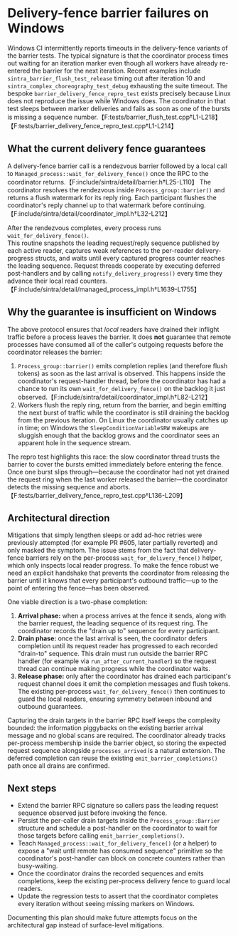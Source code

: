 # Delivery-fence barrier failures on Windows

Windows CI intermittently reports timeouts in the delivery-fence variants of the
barrier tests. The typical signature is that the coordinator process times out
waiting for an iteration marker even though all workers have already re-entered
the barrier for the next iteration. Recent examples include
`sintra_barrier_flush_test_release` timing out after iteration 10 and
`sintra_complex_choreography_test_debug` exhausting the suite timeout. The
bespoke `barrier_delivery_fence_repro_test` exists precisely because Linux does
not reproduce the issue while Windows does. The coordinator in that test sleeps
between marker deliveries and fails as soon as one of the bursts is missing a
sequence number.【F:tests/barrier_flush_test.cpp†L1-L218】【F:tests/barrier_delivery_fence_repro_test.cpp†L1-L214】

## What the current delivery fence guarantees

A delivery-fence barrier call is a rendezvous barrier followed by a local call
to `Managed_process::wait_for_delivery_fence()` once the RPC to the coordinator
returns.【F:include/sintra/detail/barrier.h†L25-L110】 The coordinator resolves
the rendezvous inside `Process_group::barrier()` and returns a flush watermark
for its reply ring. Each participant flushes the coordinator's reply channel up
to that watermark before continuing.【F:include/sintra/detail/coordinator_impl.h†L32-L212】

After the rendezvous completes, every process runs `wait_for_delivery_fence()`.   
This routine snapshots the leading request/reply sequence published by each
active reader, captures weak references to the per-reader delivery-progress
structs, and waits until every captured progress counter reaches the leading
sequence. Request threads cooperate by executing deferred post-handlers and by
calling `notify_delivery_progress()` every time they advance their local read
counters.【F:include/sintra/detail/managed_process_impl.h†L1639-L1755】

## Why the guarantee is insufficient on Windows

The above protocol ensures that *local* readers have drained their inflight
traffic before a process leaves the barrier. It does **not** guarantee that
remote processes have consumed all of the caller's outgoing requests before the
coordinator releases the barrier:

1. `Process_group::barrier()` emits completion replies (and therefore flush
   tokens) as soon as the last arrival is observed. This happens inside the
   coordinator's request-handler thread, before the coordinator has had a
   chance to run its own `wait_for_delivery_fence()` on the backlog it just
   observed.【F:include/sintra/detail/coordinator_impl.h†L82-L212】
2. Workers flush the reply ring, return from the barrier, and begin emitting the
   next burst of traffic while the coordinator is still draining the backlog
   from the previous iteration. On Linux the coordinator usually catches up in
   time; on Windows the `SleepConditionVariableSRW` wakeups are sluggish enough
   that the backlog grows and the coordinator sees an apparent hole in the
   sequence stream.

The repro test highlights this race: the slow coordinator thread trusts the
barrier to cover the bursts emitted immediately before entering the fence. Once
one burst slips through—because the coordinator had not yet drained the request
ring when the last worker released the barrier—the coordinator detects the
missing sequence and aborts.【F:tests/barrier_delivery_fence_repro_test.cpp†L136-L209】

## Architectural direction

Mitigations that simply lengthen sleeps or add ad-hoc retries were previously
attempted (for example PR #605, later partially reverted) and only masked the
symptom. The issue stems from the fact that delivery-fence barriers rely on the
per-process `wait_for_delivery_fence()` helper, which only inspects local
reader progress. To make the fence robust we need an explicit handshake that
prevents the coordinator from releasing the barrier until it knows that every
participant's outbound traffic—up to the point of entering the fence—has been
observed.

One viable direction is a two-phase completion:

1. **Arrival phase:** when a process arrives at the fence it sends, along with
   the barrier request, the leading sequence of its request ring. The
   coordinator records the "drain up to" sequence for every participant.
2. **Drain phase:** once the last arrival is seen, the coordinator defers
   completion until its request reader has progressed to each recorded
   "drain-to" sequence. This drain must run outside the barrier RPC handler (for
   example via `run_after_current_handler`) so the request thread can continue
   making progress while the coordinator waits.
3. **Release phase:** only after the coordinator has drained each participant's
   request channel does it emit the completion messages and flush tokens. The
   existing per-process `wait_for_delivery_fence()` then continues to guard the
   local readers, ensuring symmetry between inbound and outbound guarantees.

Capturing the drain targets in the barrier RPC itself keeps the complexity
bounded: the information piggybacks on the existing barrier arrival message and
no global scans are required. The coordinator already tracks per-process
membership inside the barrier object, so storing the expected request sequence
alongside `processes_arrived` is a natural extension. The deferred completion
can reuse the existing `emit_barrier_completions()` path once all drains are
confirmed.

## Next steps

* Extend the barrier RPC signature so callers pass the leading request sequence
  observed just before invoking the fence.
* Persist the per-caller drain targets inside the `Process_group::Barrier`
  structure and schedule a post-handler on the coordinator to wait for those
  targets before calling `emit_barrier_completions()`.
* Teach `Managed_process::wait_for_delivery_fence()` (or a helper) to expose a
  "wait until remote has consumed sequence" primitive so the coordinator's
  post-handler can block on concrete counters rather than busy-waiting.
* Once the coordinator drains the recorded sequences and emits completions,
  keep the existing per-process delivery fence to guard local readers.
* Update the regression tests to assert that the coordinator completes every
  iteration without seeing missing markers on Windows.

Documenting this plan should make future attempts focus on the architectural
gap instead of surface-level mitigations.
